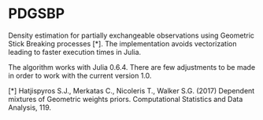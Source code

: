 # PDGSBP
Density estimation for partially exchangeable observations using Geometric Stick Breaking processes [*]. The implementation avoids vectorization leading to faster execution times in Julia. 

The algorithm works with Julia 0.6.4. There are few adjustments to be made in order to work with the current version 1.0.

[*] Hatjispyros S.J., Merkatas C., Nicoleris T., Walker S.G. (2017) Dependent mixtures of Geometric weights priors. Computational Statistics and Data Analysis, 119.
